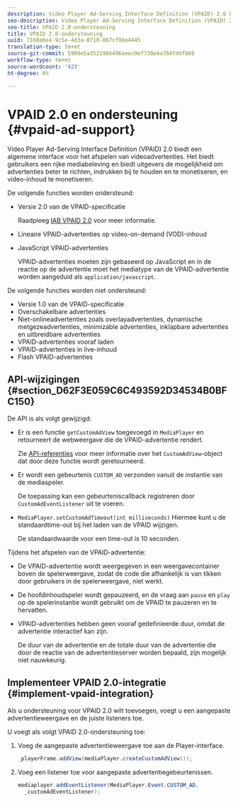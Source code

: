 ```yaml
---
description: Video Player Ad-Serving Interface Definition (VPAID) 2.0 biedt een algemene interface voor het afspelen van videoadvertenties. Het biedt gebruikers een rijke mediabeleving en biedt uitgevers de mogelijkheid om advertenties beter te richten, indrukken bij te houden en te monetiseren, en video-inhoud te monetiseren.
seo-description: Video Player Ad-Serving Interface Definition (VPAID) 2.0 biedt een algemene interface voor het afspelen van videoadvertenties. Het biedt gebruikers een rijke mediabeleving en biedt uitgevers de mogelijkheid om advertenties beter te richten, indrukken bij te houden en te monetiseren, en video-inhoud te monetiseren.
seo-title: VPAID 2.0-ondersteuning
title: VPAID 2.0-ondersteuning
uuid: 7168a6e4-9c5e-4d3a-8710-867cf98e4445
translation-type: tm+mt
source-git-commit: 5908e5a3521966496aeec0ef730e4a704fddfb68
workflow-type: tm+mt
source-wordcount: '423'
ht-degree: 0%

---
```



# VPAID 2.0 en ondersteuning {#vpaid-ad-support}

Video Player Ad-Serving Interface Definition (VPAID) 2.0 biedt een algemene interface voor het afspelen van videoadvertenties. Het biedt gebruikers een rijke mediabeleving en biedt uitgevers de mogelijkheid om advertenties beter te richten, indrukken bij te houden en te monetiseren, en video-inhoud te monetiseren.

De volgende functies worden ondersteund:

* Versie 2.0 van de VPAID-specificatie

   Raadpleeg [IAB VPAID 2.0](https://www.iab.com/wp-content/uploads/2015/06/VPAID_2_0_Final_04-10-2012.pdf) voor meer informatie.
* Lineaire VPAID-advertenties op video-on-demand (VOD)-inhoud
* JavaScript VPAID-advertenties

   VPAID-advertenties moeten zijn gebaseerd op JavaScript en in de reactie op de advertentie moet het mediatype van de VPAID-advertentie worden aangeduid als `application/javascript`.

De volgende functies worden niet ondersteund:

* Versie 1.0 van de VPAID-specificatie
* Overschakelbare advertenties
* Niet-onlineadvertenties zoals overlayadvertenties, dynamische metgezeadvertenties, minimizable advertenties, inklapbare advertenties en uitbreidbare advertenties
* VPAID-advertenties vooraf laden
* VPAID-advertenties in live-inhoud
* Flash VPAID-advertenties

## API-wijzigingen {#section_D62F3E059C6C493592D34534B0BFC150}

De API is als volgt gewijzigd:

* Er is een functie `getCustomAdView` toegevoegd in `MediaPlayer` en retourneert de webweergave die de VPAID-advertentie rendert.

   Zie [API-referenties](https://help.adobe.com/en_US/primetime/api/psdk/javadoc_1.4/index.html) voor meer informatie over het `CustomAdView`-object dat door deze functie wordt geretourneerd.

* Er wordt een gebeurtenis `CUSTOM_AD` verzonden vanuit de instantie van de mediaspeler.

   De toepassing kan een gebeurteniscallback registreren door `CustomAdEventListener` uit te voeren.

* `MediaPlayer.setCustomAdTimeout(int milliseconds)` Hiermee kunt u de standaardtime-out bij het laden van de VPAID wijzigen.

   De standaardwaarde voor een time-out is 10 seconden.

<!--<a id="section_495700E1C5404A7B85307A4137C740C5"></a>-->

Tijdens het afspelen van de VPAID-advertentie:

* De VPAID-advertentie wordt weergegeven in een weergavecontainer boven de spelerweergave, zodat de code die afhankelijk is van tikken door gebruikers in de spelerweergave, niet werkt.
* De hoofdinhoudspeler wordt gepauzeerd, en de vraag aan `pause` en `play` op de spelerinstantie wordt gebruikt om de VPAID te pauzeren en te hervatten.

* VPAID-advertenties hebben geen vooraf gedefinieerde duur, omdat de advertentie interactief kan zijn.

   De duur van de advertentie en de totale duur van de advertentie die door de reactie van de advertentieserver worden bepaald, zijn mogelijk niet nauwkeurig.

## Implementeer VPAID 2.0-integratie {#implement-vpaid-integration}

Als u ondersteuning voor VPAID 2.0 wilt toevoegen, voegt u een aangepaste advertentieweergave en de juiste listeners toe.

U voegt als volgt VPAID 2.0-ondersteuning toe:

1. Voeg de aangepaste advertentieweergave toe aan de Player-interface.

   ```java
   _playerFrame.addView(mediaPlayer.createCustomAdView());
   ```

1. Voeg een listener toe voor aangepaste advertentiegebeurtenissen.

   ```java
   mediaplayer.addEventListener(MediaPlayer.Event.CUSTOM_AD,  
     _customAdEventListener);
   ```
